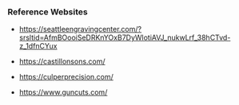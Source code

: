 ### Reference Websites
- https://seattleengravingcenter.com/?srsltid=AfmBOooiSeDRKnYOxB7DyWlotiAVJ_nukwLrf_38hCTvd-z_1dfnCYux

- https://castillonsons.com/

- https://culperprecision.com/

- https://www.guncuts.com/
